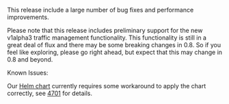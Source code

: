 This release include a large number of bug fixes and performance improvements.

Please note that this release includes preliminary support for the new v1alpha3 traffic management
functionality. This functionality is still in a great deal of flux and there may be some breaking
changes in 0.8. So if you feel like exploring, please go right ahead, but expect that this may
change in 0.8 and beyond.

Known Issues:

Our [Helm chart](/docs/setup/kubernetes/install/helm)
currently requires some workaround to apply the chart correctly, see [4701](https://github.com/istio/istio/issues/4701) for details.
